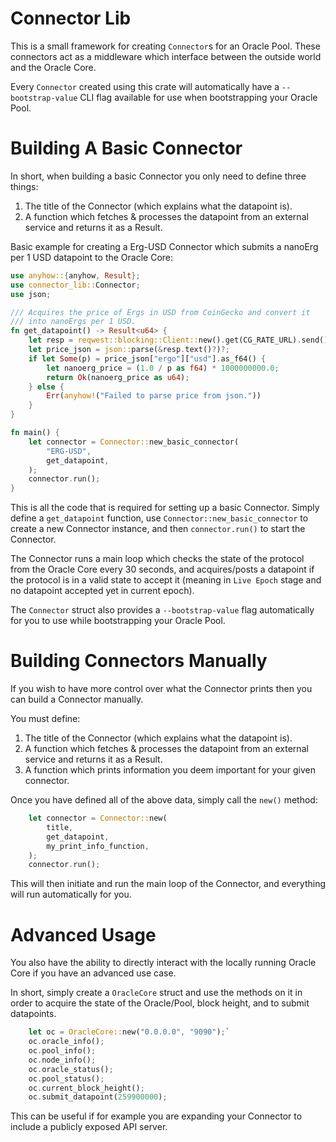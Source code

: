 # Connector Lib

This is a small framework for creating `Connector`s for an Oracle Pool. These connectors act as a middleware which interface between the outside world and the Oracle Core.

Every `Connector` created using this crate will automatically have a `--bootstrap-value` CLI flag available for use when bootstrapping your Oracle Pool.

Building A Basic Connector
==========================
In short, when building a basic Connector you only need to define three things:
1. The title of the Connector (which explains what the datapoint is).
3. A function which fetches & processes the datapoint from an external service and returns it as a Result<u64>.

Basic example for creating a Erg-USD Connector which submits a nanoErg per 1 USD datapoint to the Oracle Core:

```rust
use anyhow::{anyhow, Result};
use connector_lib::Connector;
use json;

/// Acquires the price of Ergs in USD from CoinGecko and convert it
/// into nanoErgs per 1 USD.
fn get_datapoint() -> Result<u64> {
    let resp = reqwest::blocking::Client::new().get(CG_RATE_URL).send()?;
    let price_json = json::parse(&resp.text()?)?;
    if let Some(p) = price_json["ergo"]["usd"].as_f64() {
        let nanoerg_price = (1.0 / p as f64) * 1000000000.0;
        return Ok(nanoerg_price as u64);
    } else {
        Err(anyhow!("Failed to parse price from json."))
    }
}

fn main() {
    let connector = Connector::new_basic_connector(
        "ERG-USD",
        get_datapoint,
    );
    connector.run();
}
```

This is all the code that is required for setting up a basic Connector. Simply define a `get_datapoint` function, use `Connector::new_basic_connector` to create a new Connector instance, and then `connector.run()` to start the Connector.

The Connector runs a main loop which checks the state of the protocol from the Oracle Core every 30 seconds, and acquires/posts a datapoint if the protocol is in a valid state to accept it (meaning in `Live Epoch` stage and no datapoint accepted yet in current epoch).

The `Connector` struct also provides a `--bootstrap-value` flag automatically for you to use while bootstrapping your Oracle Pool.


Building Connectors Manually
==========================

If you wish to have more control over what the Connector prints then you can build a Connector manually.

You must define:
1. The title of the Connector (which explains what the datapoint is).
2. A function which fetches & processes the datapoint from an external service and returns it as a Result<u64>.
3. A function which prints information you deem important for your given connector.

Once you have defined all of the above data, simply call the `new()` method:

```rust
    let connector = Connector::new(
        title,
        get_datapoint,
        my_print_info_function,
    );
    connector.run();
```

This will then initiate and run the main loop of the Connector, and everything will run automatically for you.

Advanced Usage
=================
You also have the ability to directly interact with the locally running Oracle Core if you have an advanced use case.

In short, simply create a `OracleCore` struct and use the methods on it in order to acquire the state of the Oracle/Pool, block height, and to submit datapoints.
```rust
    let oc = OracleCore::new("0.0.0.0", "9090");`
    oc.oracle_info();
    oc.pool_info();
    oc.node_info();
    oc.oracle_status();
    oc.pool_status();
    oc.current_block_height();
    oc.submit_datapoint(259900000);
```

This can be useful if for example you are expanding your Connector to include a publicly exposed API server.